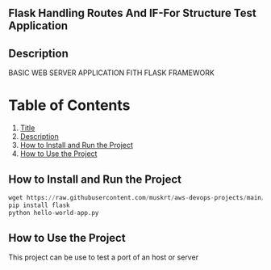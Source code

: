  ## Flask Handling Routes And IF-For Structure Test Application

 ## Description
 BASIC WEB SERVER APPLICATION FITH FLASK 
 FRAMEWORK

 # Table of Contents
 
1. [Title](#Flask-Hello-World-Application)
2. [Description](#Description)
3. [How to Install and Run the Project](#How-to-Install-and-Run-the-Project)
4. [How to Use the Project](#How-to-Use-the-Project) 


 ## How to Install and Run the Project
```python
wget https://raw.githubusercontent.com/muskrt/aws-devops-projects/main/python-projects/flask-01-hello-world-app/hello-world-app.py
pip install flask
python hello-world-app.py
```

 ## How to Use the Project
 This project can be use to test a port of an host or server